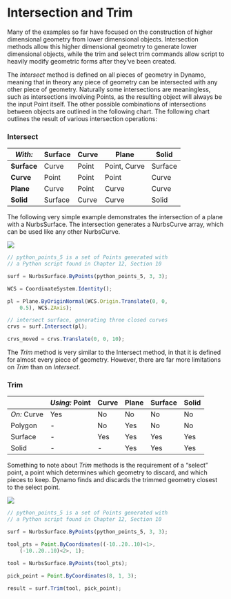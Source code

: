 # Intersection and Trim

Many of the examples so far have focused on the construction of higher dimensional geometry from lower dimensional objects. Intersection methods allow this higher dimensional geometry to generate lower dimensional objects, while the trim and select trim commands allow script to heavily modify geometric forms after they’ve been created.

The _Intersect_ method is defined on all pieces of geometry in Dynamo, meaning that in theory any piece of geometry can be intersected with any other piece of geometry. Naturally some intersections are meaningless, such as intersections involving Points, as the resulting object will always be the input Point itself. The other possible combinations of intersections between objects are outlined in the following chart. The following chart outlines the result of various intersection operations:

### **Intersect**

| _With:_     | Surface | Curve | Plane        | Solid   |
| ----------- | ------- | ----- | ------------ | ------- |
| **Surface** | Curve   | Point | Point, Curve | Surface |
| **Curve**   | Point   | Point | Point        | Curve   |
| **Plane**   | Curve   | Point | Curve        | Curve   |
| **Solid**   | Surface | Curve | Curve        | Solid   |

The following very simple example demonstrates the intersection of a plane with a NurbsSurface. The intersection generates a NurbsCurve array, which can be used like any other NurbsCurve.

![](../../.gitbook/assets/IntersectionAndTrim\_01.png)

```js
// python_points_5 is a set of Points generated with
// a Python script found in Chapter 12, Section 10

surf = NurbsSurface.ByPoints(python_points_5, 3, 3);

WCS = CoordinateSystem.Identity();

pl = Plane.ByOriginNormal(WCS.Origin.Translate(0, 0,
    0.5), WCS.ZAxis);

// intersect surface, generating three closed curves
crvs = surf.Intersect(pl);

crvs_moved = crvs.Translate(0, 0, 10);
```

The _Trim_ method is very similar to the Intersect method, in that it is defined for almost every piece of geometry. However, there are far more limitations on _Trim_ than on _Intersect_.

### **Trim**

|             | _Using:_ Point | Curve | Plane | Surface | Solid |
| ----------- | -------------- | ----- | ----- | ------- | ----- |
| _On:_ Curve | Yes            | No    | No    | No      | No    |
| Polygon     | -              | No    | Yes   | No      | No    |
| Surface     | -              | Yes   | Yes   | Yes     | Yes   |
| Solid       | -              | -     | Yes   | Yes     | Yes   |

Something to note about _Trim_ methods is the requirement of a “select” point, a point which determines which geometry to discard, and which pieces to keep. Dynamo finds and discards the trimmed geometry closest to the select point.

![](../../.gitbook/assets/IntersectionAndTrim\_02.png)

```js
// python_points_5 is a set of Points generated with
// a Python script found in Chapter 12, Section 10

surf = NurbsSurface.ByPoints(python_points_5, 3, 3);

tool_pts = Point.ByCoordinates((-10..20..10)<1>,
    (-10..20..10)<2>, 1);

tool = NurbsSurface.ByPoints(tool_pts);

pick_point = Point.ByCoordinates(8, 1, 3);

result = surf.Trim(tool, pick_point);
```
